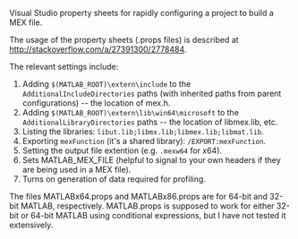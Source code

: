 Visual Studio property sheets for rapidly configuring a project to build a MEX file.

The usage of the property sheets (.props files) is described at http://stackoverflow.com/a/27391300/2778484.

The relevant settings include:

 1. Adding `$(MATLAB_ROOT)\extern\include` to the `AdditionalIncludeDirectories` paths (with inherited paths from parent configurations) -- the location of mex.h.
 2. Adding `$(MATLAB_ROOT)\extern\lib\win64\microsoft` to the `AdditionalLibraryDirectories` paths -- the location of libmex.lib, etc.
 3. Listing the libraries: `libut.lib;libmx.lib;libmex.lib;libmat.lib`.
 4. Exporting `mexFunction` (it's a shared library): `/EXPORT:mexFunction`.
 5. Setting the output file extention (e.g. `.mexw64` for x64).
 6. Sets MATLAB_MEX_FILE (helpful to signal to your own headers if they are being used in a MEX file).
 7. Turns on generation of data required for profiling.

The files MATLABx64.props and MATLABx86.props are for 64-bit and 32-bit MATLAB, respectively.  MATLAB.props is supposed to work for either 32-bit or 64-bit MATLAB using conditional expressions, but I have not tested it extensively.
